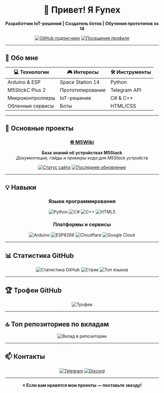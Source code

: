 <div align="center">
  
# 👋 Привет! Я Fynex

**Разработчик IoT-решений | Создатель ботов | Обучения прототипов ss 14**

[![GitHub подписчики](https://img.shields.io/github/followers/Fynex-x?style=social)](https://github.com/Fynex-x)
[![Посещения профиля](https://komarev.com/ghpvc/?username=Fynex-x&style=flat-square)](https://github.com/Fynex-x)

</div>

---

## 🚀 Обо мне
<div align="center">
  
| 💻 Технологии | 🎮 Интересы | 🛠 Инструменты |
|--------------|------------|---------------|
| Arduino & ESP | Space Station 14 | Python |
| M5StickC Plus 2 | Прототипирование | Telegram API |
| Микроконтроллеры | IoT-решения | C# & C++ |
| Облачные сервисы | Боты | HTML/CSS |

</div>

---

## 🌟 Основные проекты
<div align="center">

### [🌐 M5Wiki](https://www.m5wiki.tech/)  
**База знаний об устройствах M5Stack**  
*Документация, гайды и примеры кода для M5Stack устройств*

[![Статус сайта](https://img.shields.io/website?down_color=red&down_message=offline&style=for-the-badge&up_color=green&up_message=online&url=https%3A%2F%2Fwww.m5wiki.tech)](https://www.m5wiki.tech)
[![Последнее обновление](https://img.shields.io/github/last-commit/M5wiki/M5Wikicode?style=for-the-badge)](https://github.com/M5wiki/M5wikicode)

</div>

---

## 💡 Навыки
<div align="center">

### Языки программирования
![Python](https://img.shields.io/badge/python-3670A0?style=for-the-badge&logo=python&logoColor=ffdd54)
![C#](https://img.shields.io/badge/c%23-%23239120.svg?style=for-the-badge&logo=csharp&logoColor=white)
![C++](https://img.shields.io/badge/c++-%2300599C.svg?style=for-the-badge&logo=c%2B%2B&logoColor=white)
![HTML5](https://img.shields.io/badge/html5-%23E34F26.svg?style=for-the-badge&logo=html5&logoColor=white)

### Платформы и сервисы
![Arduino](https://img.shields.io/badge/-Arduino-00979D?style=for-the-badge&logo=Arduino&logoColor=white)
![ESP8266](https://img.shields.io/badge/ESP8266-%23E7352C.svg?style=for-the-badge&logo=ESP8266&logoColor=white)
![Cloudflare](https://img.shields.io/badge/Cloudflare-F38020?style=for-the-badge&logo=Cloudflare&logoColor=white)
![Google Cloud](https://img.shields.io/badge/GoogleCloud-%234285F4.svg?style=for-the-badge&logo=google-cloud&logoColor=white)

</div>

---

## 📊 Статистика GitHub
<div align="center">

![Статистика GitHub](https://github-readme-stats.vercel.app/api?username=Fynex-x&theme=dark&hide_border=false&include_all_commits=false&count_private=false)
![Стрик](https://streak-stats.demolab.com/?user=Fynex-x&theme=dark&hide_border=false)
![Топ языков](https://github-readme-stats.vercel.app/api/top-langs/?username=Fynex-x&theme=dark&hide_border=false&include_all_commits=false&count_private=false&layout=compact)

</div>

---

## 🏆 Трофеи GitHub
<div align="center">

![Трофеи](https://github-profile-trophy.vercel.app/?username=Fynex-x&theme=darkhub&no-frame=true&row=1&column=7)

</div>

---

## 🔝 Топ репозиториев по вкладам
<div align="center">

![Вклад в репозитории](https://github-contributor-stats.vercel.app/api?username=Fynex-x&limit=5&theme=dark&combine_all_yearly_contributions=true)

</div>

---

## 📫 Контакты
<div align="center">

[![Telegram](https://img.shields.io/badge/Telegram-2CA5E0?style=for-the-badge&logo=telegram&logoColor=white)](https://t.me/kirillturi)
[![Discord](https://img.shields.io/badge/Discord-7289DA?style=for-the-badge&logo=discord&logoColor=white)](https://discord.com/users/Fynex-xx)

</div>

---

<div align="center">

**⭐ Если вам нравятся мои проекты — поставьте звезду!**


</div>
